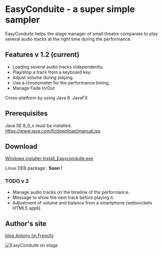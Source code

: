 # EasyConduite - a super simple sampler #

EasyConduite helps the stage manager of small theatre companies to play several audio tracks at the right time during the performance.

## Features v 1.2 (current) ##
* Loading several audio tracks independently.
* Play/stop a track from a keyboard key.
* Adjust volume during playing.
* Use a chronometer for the performance timing.
* Manage Fade In/Out

Cross-platform by using Java 8. JavaFX

## Prerequisites ##
Java SE 8_0_x must be installed.
https://www.java.com/fr/download/manual.jsp

## Download ##
[Windows installer install_Easyconduite.exe](http://site.antonyweb.net/data/medias/easyconduite/install_Easyconduite.exe)

Linux DEB package : **Soon !**

### TODO v 2 ###
 * Manage audio tracks on the timeline of the performance.
 * Message to show the next track before playing it.
 * Adjustment of volume and balance from a smartphone (websockets HTML5 appli)

## Author's site ##

[blog Antony (in French)](http://site.antonyweb.net/index.php?static1/easyconduite)

![EasyConduite on stage](http://site.antonyweb.net/data/medias/easyconduite/easyconduiteMac_500.jpg)
